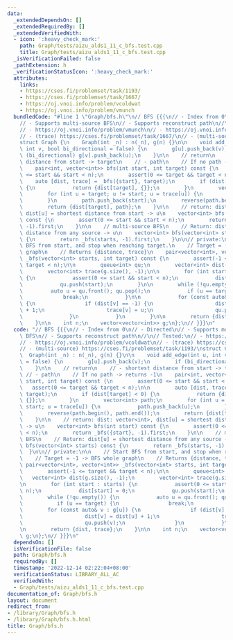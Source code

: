 ```yaml
---
data:
  _extendedDependsOn: []
  _extendedRequiredBy: []
  _extendedVerifiedWith:
  - icon: ':heavy_check_mark:'
    path: Graph/tests/aizu_alds1_11_c_bfs.test.cpp
    title: Graph/tests/aizu_alds1_11_c_bfs.test.cpp
  _isVerificationFailed: false
  _pathExtension: h
  _verificationStatusIcon: ':heavy_check_mark:'
  attributes:
    links:
    - https://cses.fi/problemset/task/1193/
    - https://cses.fi/problemset/task/1667/
    - https://oj.vnoi.info/problem/vcoldwat
    - https://oj.vnoi.info/problem/vmunch
  bundledCode: "#line 1 \"Graph/bfs.h\"\n// BFS {{{\n// - Index from 0\n// - Directed\n\
    // - Supports multi-source BFS\n// - Supports reconstruct path\n//\n// Tested:\n\
    // - https://oj.vnoi.info/problem/vmunch\n// - https://oj.vnoi.info/problem/vcoldwat\n\
    // - (trace) https://cses.fi/problemset/task/1667/\n// - (multi-source) https://cses.fi/problemset/task/1193/\n\
    struct Graph {\n    Graph(int _n) : n(_n), g(n) {}\n\n    void add_edge(int u,\
    \ int v, bool bi_directional = false) {\n        g[u].push_back(v);\n        if\
    \ (bi_directional) g[v].push_back(u);\n    }\n\n    // return\n    // - shortest\
    \ distance from start -> target\n    // - path\n    // If no path -> returns -1\n\
    \    pair<int, vector<int>> bfs(int start, int target) const {\n        assert(0\
    \ <= start && start < n);\n        assert(0 <= target && target < n);\n\n    \
    \    auto [dist, trace] = _bfs({start}, target);\n        if (dist[target] < 0)\
    \ {\n            return {dist[target], {}};\n        }\n        vector<int> path;\n\
    \        for (int u = target; u != start; u = trace[u]) {\n            path.push_back(u);\n\
    \        }\n        path.push_back(start);\n        reverse(path.begin(), path.end());\n\
    \        return {dist[target], path};\n    }\n\n    // return: dist: vector<int>,\
    \ dist[u] = shortest distance from start -> u\n    vector<int> bfs(int start)\
    \ const {\n        assert(0 <= start && start < n);\n        return _bfs({start},\
    \ -1).first;\n    }\n\n    // multi-source BFS\n    // Return: dist[u] = shortest\
    \ distance from any source -> u\n    vector<int> bfs(vector<int> starts) const\
    \ {\n        return _bfs(starts, -1).first;\n    }\n\n// private:\n\n    // Start\
    \ BFS from start, and stop when reaching target.\n    // Target = -1 -> BFS whole\
    \ graph\n    // Returns {distance, trace}\n    pair<vector<int>, vector<int>>\
    \ _bfs(vector<int> starts, int target) const {\n        assert(-1 <= target &&\
    \ target < n);\n\n        queue<int> qu;\n        vector<int> dist(g.size(), -1);\n\
    \        vector<int> trace(g.size(), -1);\n\n        for (int start : starts)\
    \ {\n            assert(0 <= start && start < n);\n            dist[start] = 0;\n\
    \            qu.push(start);\n        }\n\n        while (!qu.empty()) {\n   \
    \         auto u = qu.front(); qu.pop();\n            if (u == target) {\n   \
    \             break;\n            }\n\n            for (const auto& v : g[u])\
    \ {\n                if (dist[v] == -1) {\n                    dist[v] = dist[u]\
    \ + 1;\n                    trace[v] = u;\n                    qu.push(v);\n \
    \               }\n            }\n        }\n\n        return {dist, trace};\n\
    \    }\n\n    int n;\n    vector<vector<int>> g;\n};\n// }}}\n"
  code: "// BFS {{{\n// - Index from 0\n// - Directed\n// - Supports multi-source\
    \ BFS\n// - Supports reconstruct path\n//\n// Tested:\n// - https://oj.vnoi.info/problem/vmunch\n\
    // - https://oj.vnoi.info/problem/vcoldwat\n// - (trace) https://cses.fi/problemset/task/1667/\n\
    // - (multi-source) https://cses.fi/problemset/task/1193/\nstruct Graph {\n  \
    \  Graph(int _n) : n(_n), g(n) {}\n\n    void add_edge(int u, int v, bool bi_directional\
    \ = false) {\n        g[u].push_back(v);\n        if (bi_directional) g[v].push_back(u);\n\
    \    }\n\n    // return\n    // - shortest distance from start -> target\n   \
    \ // - path\n    // If no path -> returns -1\n    pair<int, vector<int>> bfs(int\
    \ start, int target) const {\n        assert(0 <= start && start < n);\n     \
    \   assert(0 <= target && target < n);\n\n        auto [dist, trace] = _bfs({start},\
    \ target);\n        if (dist[target] < 0) {\n            return {dist[target],\
    \ {}};\n        }\n        vector<int> path;\n        for (int u = target; u !=\
    \ start; u = trace[u]) {\n            path.push_back(u);\n        }\n        path.push_back(start);\n\
    \        reverse(path.begin(), path.end());\n        return {dist[target], path};\n\
    \    }\n\n    // return: dist: vector<int>, dist[u] = shortest distance from start\
    \ -> u\n    vector<int> bfs(int start) const {\n        assert(0 <= start && start\
    \ < n);\n        return _bfs({start}, -1).first;\n    }\n\n    // multi-source\
    \ BFS\n    // Return: dist[u] = shortest distance from any source -> u\n    vector<int>\
    \ bfs(vector<int> starts) const {\n        return _bfs(starts, -1).first;\n  \
    \  }\n\n// private:\n\n    // Start BFS from start, and stop when reaching target.\n\
    \    // Target = -1 -> BFS whole graph\n    // Returns {distance, trace}\n   \
    \ pair<vector<int>, vector<int>> _bfs(vector<int> starts, int target) const {\n\
    \        assert(-1 <= target && target < n);\n\n        queue<int> qu;\n     \
    \   vector<int> dist(g.size(), -1);\n        vector<int> trace(g.size(), -1);\n\
    \n        for (int start : starts) {\n            assert(0 <= start && start <\
    \ n);\n            dist[start] = 0;\n            qu.push(start);\n        }\n\n\
    \        while (!qu.empty()) {\n            auto u = qu.front(); qu.pop();\n \
    \           if (u == target) {\n                break;\n            }\n\n    \
    \        for (const auto& v : g[u]) {\n                if (dist[v] == -1) {\n\
    \                    dist[v] = dist[u] + 1;\n                    trace[v] = u;\n\
    \                    qu.push(v);\n                }\n            }\n        }\n\
    \n        return {dist, trace};\n    }\n\n    int n;\n    vector<vector<int>>\
    \ g;\n};\n// }}}\n"
  dependsOn: []
  isVerificationFile: false
  path: Graph/bfs.h
  requiredBy: []
  timestamp: '2022-12-14 02:22:04+08:00'
  verificationStatus: LIBRARY_ALL_AC
  verifiedWith:
  - Graph/tests/aizu_alds1_11_c_bfs.test.cpp
documentation_of: Graph/bfs.h
layout: document
redirect_from:
- /library/Graph/bfs.h
- /library/Graph/bfs.h.html
title: Graph/bfs.h
---
```

